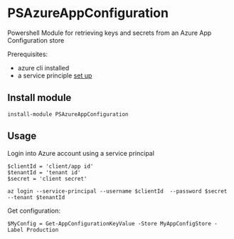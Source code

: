 # PSAzureAppConfiguration

Powershell Module for retrieving keys and secrets from an Azure App Configuration store

Prerequisites:
- azure cli installed
- a service principle [set up](https://docs.microsoft.com/en-us/cli/azure/create-an-azure-service-principal-azure-cli)
## Install module
`install-module PSAzureAppConfiguration`

## Usage
Login into Azure account using a service principal
```
$clientId = 'client/app id'
$tenantId = 'tenant id'
$secret = 'client secret'

az login --service-principal --username $clientId  --password $secret --tenant $tenantId
```

Get configuration:

`$MyConfig = Get-AppConfigurationKeyValue -Store MyAppConfigStore -Label Production`